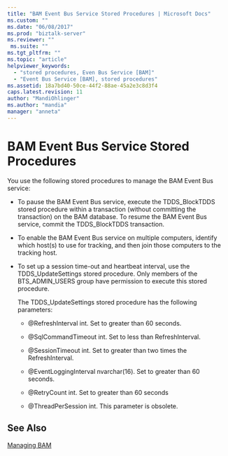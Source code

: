 ```yaml
---
title: "BAM Event Bus Service Stored Procedures | Microsoft Docs"
ms.custom: ""
ms.date: "06/08/2017"
ms.prod: "biztalk-server"
ms.reviewer: ""
 ms.suite: ""
ms.tgt_pltfrm: ""
ms.topic: "article"
helpviewer_keywords: 
  - "stored procedures, Even Bus Service [BAM]"
  - "Event Bus Service [BAM], stored procedures"
ms.assetid: 18a7bd40-50ce-44f2-88ae-45a2e3c8d3f4
caps.latest.revision: 11
author: "MandiOhlinger"
ms.author: "mandia"
manager: "anneta"
---
```

# BAM Event Bus Service Stored Procedures
You use the following stored procedures to manage the BAM Event Bus service:  
  
-   To pause the BAM Event Bus service, execute the TDDS_BlockTDDS stored procedure within a transaction (without committing the transaction) on the BAM database. To resume the BAM Event Bus service, commit the TDDS_BlockTDDS transaction.  
  
-   To enable the BAM Event Bus service on multiple computers, identify which host(s) to use for tracking, and then join those computers to the tracking host.  
  
-   To set up a session time-out and heartbeat interval, use the TDDS_UpdateSettings stored procedure. Only members of the BTS_ADMIN_USERS group have permission to execute this stored procedure.  
  
     The TDDS_UpdateSettings stored procedure has the following parameters:  
  
    -   @RefreshInterval int. Set to greater than 60 seconds.  
  
    -   @SqlCommandTimeout int. Set to less than RefreshInterval.  
  
    -   @SessionTimeout int. Set to greater than two times the RefreshInterval.  
  
    -   @EventLoggingInterval nvarchar(16). Set to greater than 60 seconds.  
  
    -   @RetryCount int. Set to greater than 60 seconds  
  
    -   @ThreadPerSession int. This parameter is obsolete.  
  
## See Also  
 [Managing BAM](../core/managing-bam.md)